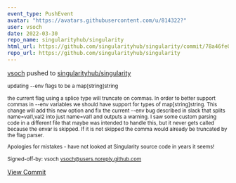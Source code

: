 ```yaml
---
event_type: PushEvent
avatar: "https://avatars.githubusercontent.com/u/814322?"
user: vsoch
date: 2022-03-30
repo_name: singularityhub/singularity
html_url: https://github.com/singularityhub/singularity/commit/78a46fe090bd991316457e2c67410ea307d30687
repo_url: https://github.com/singularityhub/singularity
---
```


<a href='https://github.com/vsoch' target='_blank'>vsoch</a> pushed to <a href='https://github.com/singularityhub/singularity' target='_blank'>singularityhub/singularity</a>

<small>updating --env flags to be a map[string]string

the current flag using a splice type will truncate on commas. In order to better
support commas in --env variables we should have support for types of map[string]string.
This change will add this new option and fix the current --env bug described in slack
that splits name=val1,val2 into just name=val1 and outputs a warning. I saw some custom
parsing code in a different file that maybe was intended to handle this, but it never
gets called because the envar is skipped. If it is not skipped the comma would already
be truncated by the flag parser.

Apologies for mistakes - have not looked at Singularity source code in years it seems!

Signed-off-by: vsoch <vsoch@users.noreply.github.com></small>

<a href='https://github.com/singularityhub/singularity/commit/78a46fe090bd991316457e2c67410ea307d30687' target='_blank'>View Commit</a>